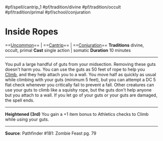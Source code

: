 #pf/spell/cantrip_1 #pf/tradition/divine #pf/tradition/occult #pf/tradition/primal #pf/school/conjuration
# Inside Ropes
==[Uncommon](../../../Traits/Uncommon.md)== | ==[Cantrip](../../../Traits/Cantrip.md)== | ==[Conjuration](../../../Traits/Conjuration.md)==
**Traditions** divine, occult, primal
**Cast** single action | somatic
**Duration** 10 minutes

---
You pull a large handful of guts from your midsection. Removing these guts doesn't harm you. You can use the guts as 50 feet of rope to help you [Climb](../../../Actions/Climb.md), and they help attach you to a wall. You move half as quickly as usual while climbing with your guts (minimum 5 feet), but you can attempt a DC 5 flat check whenever you critically fail to prevent a fall. Other creatures can use your guts to climb like a squishy rope, but the guts don't help anyone but you attach to a wall. If you let go of your guts or your guts are damaged, the spell ends.

---
**Heightened (3rd)** You gain a +1 item bonus to Athletics checks to Climb while using your guts.

---
**Source**: Pathfinder #181: Zombie Feast pg. 79